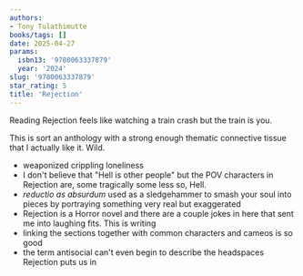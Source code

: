 ```yaml
---
authors:
- Tony Tulathimutte
books/tags: []
date: 2025-04-27
params:
  isbn13: '9780063337879'
  year: '2024'
slug: '9780063337879'
star_rating: 5
title: 'Rejection'
---
```

Reading Rejection feels like watching a train crash but the train is you.


<!--more-->

This is sort an anthology with a strong enough thematic connective tissue that I actually like it. Wild.

- weaponized crippling loneliness
- I don't believe that "Hell is other people" but the POV characters in Rejection are, some tragically some less so, Hell.
- *reductio as absurdum* used as a sledgehammer to smash your soul into pieces by portraying something very real but exaggerated
- Rejection is a Horror novel and there are a couple jokes in here that sent me into laughing fits. This is writing
- linking the sections together with common characters and cameos is so good
- the term antisocial can't even begin to describe the headspaces Rejection puts us in
